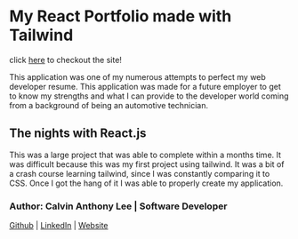 # My React Portfolio made with Tailwind
click [here](https://calvins-react-portfolio.vercel.app/) to checkout the site!


This application was one of my numerous attempts to perfect my web developer resume. This application was made for a future employer to get to know my strengths and what I can provide to the developer world coming from a background of being an automotive technician. 

## The nights with React.js
This was a large project that was able to complete within a months time. It was difficult because this was my first project using tailwind. It was a bit of a crash course learning 
tailwind, since I was constantly comparing it to CSS. Once I got the hang of it I was able to properly create my application. 



### Author: Calvin Anthony Lee | Software Developer 
[Github](https://github.com/calvinalee2006) |  [LinkedIn](https://www.linkedin.com/in/calvinalee/) | [Website](https://calvins-react-portfolio.vercel.app/)
